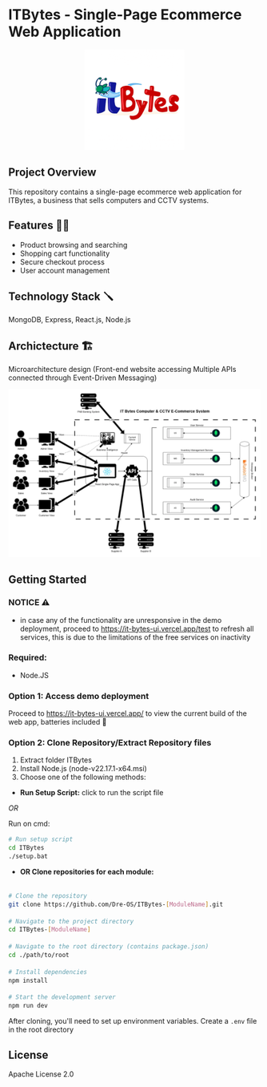 # ITBytes - Single-Page Ecommerce Web Application

<p align="center">
    <img src="https://raw.githubusercontent.com/Dre-OS/ITBytes/refs/heads/main/itbytes_logo.webp" alt="ITBytes Logo" width="200">
</p>

## Project Overview
This repository contains a single-page ecommerce web application for ITBytes, a business that sells computers and CCTV systems.

## Features 🧑‍💻
- Product browsing and searching
- Shopping cart functionality
- Secure checkout process
- User account management

## Technology Stack 🪛
MongoDB, Express, React.js, Node.js

## Archictecture 🏗️
Microarchitecture design 
(Front-end website accessing Multiple APIs connected through Event-Driven Messaging)

<p align="center">
    <img src="https://raw.githubusercontent.com/Dre-OS/ITBytes/refs/heads/main/itbytes_sysarchi.webp" alt="ITBytes Logo" width="1000">
</p>

## Getting Started

### NOTICE ⚠️
- in case any of the functionality are unresponsive in the demo deployment, proceed to https://it-bytes-ui.vercel.app/test to refresh all services, this is due to the limitations of the free services on inactivity

### Required: 
- Node.JS

### Option 1: Access demo deployment
Proceed to https://it-bytes-ui.vercel.app/ to view the current build of the web app, batteries included 🔋

### Option 2: Clone Repository/Extract Repository files

1. Extract folder ITBytes
2. Install Node.js (node-v22.17.1-x64.msi)
3. Choose one of the following methods:

- **Run Setup Script:**
click to run the script file

*OR*

Run on cmd:
```bash
# Run setup script
cd ITBytes
./setup.bat
```
     
- **OR Clone repositories for each module:**
```bash

# Clone the repository
git clone https://github.com/Dre-OS/ITBytes-[ModuleName].git

# Navigate to the project directory
cd ITBytes-[ModuleName]

# Navigate to the root directory (contains package.json)
cd ./path/to/root

# Install dependencies
npm install

# Start the development server
npm run dev

```

After cloning, you'll need to set up environment variables. Create a `.env` file in the root directory


## License
Apache License 2.0


